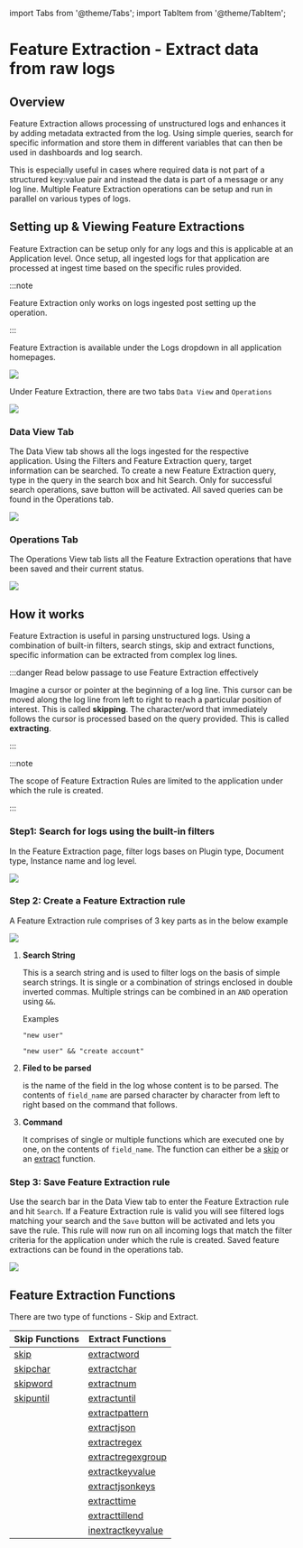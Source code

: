 import Tabs from '@theme/Tabs';
import TabItem from '@theme/TabItem';

# Feature Extraction - Extract data from raw logs

## Overview

Feature Extraction allows processing of unstructured logs and enhances it by adding metadata extracted from the log. Using simple queries, search for specific information and store them in different variables that can then be used in dashboards and log search. 

This is especially useful in cases where required data is not part of a structured key:value pair and instead the data is part of a message or any log line. Multiple Feature Extraction operations can be setup and run in parallel on various types of logs. 



## Setting up & Viewing Feature Extractions

Feature Extraction can be setup only for any logs and this is applicable at an Application level. Once setup, all ingested logs for that application are processed at ingest time based on the specific rules provided.

:::note

Feature Extraction only works on logs ingested post setting up the operation. 

:::

Feature Extraction is available under the Logs dropdown in all application homepages.


<img src="/img/feature_extraction/feature_extraction_tab.png" />



Under Feature Extraction, there are two tabs `Data View` and `Operations`

<img src="/img/feature_extraction/ui.png" />


### Data View Tab

The Data View tab shows all the logs ingested for the respective application. Using the Filters and Feature Extraction query, target information can be searched. To create a new Feature Extraction query, type in the query in the search box and hit Search. Only for successful search operations, save button will be activated. All saved queries can be found in the Operations tab.

<img src="/img/feature_extraction/data_view.png" />


### Operations Tab

The Operations View tab lists all the Feature Extraction operations that have been saved and their current status. 

<img src="/img/feature_extraction/operations_view.png" />

## How it works ##

Feature Extraction is useful in parsing unstructured logs. Using a combination of built-in filters, search stings,  skip and extract functions, specific information can be extracted from complex log lines.

:::danger Read below passage to use Feature Extraction effectively

Imagine a cursor or pointer at the beginning of a log line. This cursor can be moved along the log line from left to right to reach a particular position of interest. This is called **skipping**. The character/word that immediately follows the cursor is processed based on the query provided. This is called **extracting**. 

:::

:::note

The scope of Feature Extraction Rules are limited to the application under which the rule is created.

:::

### Step1: Search for logs using the built-in filters

In the Feature Extraction page, filter logs bases on Plugin type, Document type, Instance name and log level. 

<img src="/img/feature_extraction/filters.png" />

### Step 2: Create a Feature Extraction rule

A Feature Extraction rule comprises of 3 key parts as in the below example

<img src="/img/feature_extraction/syntax.svg" />

1. **Search String**

   This is a search string and is used to filter logs on the basis of simple search strings. It is single or a combination of strings enclosed in double inverted commas. Multiple strings can be combined in an  `AND` operation using `&&`.

   Examples

   `"new user"`

   `"new user" && "create account"`

2. **Filed to be parsed**

   is the name of the field in the log whose content is to be parsed. The contents of `field_name` are parsed character by character from left to right based on the command that follows.

3. **Command**

   It comprises of single or multiple functions which are executed one by one, on the contents of `field_name`. The function can either be a [skip](/docs/Log_management/skip_functions) or an [extract](/docs/Log_management/extract_functions) function.





### Step 3: Save Feature Extraction rule

Use the search bar in the Data View tab to enter the Feature Extraction rule and hit `Search`. If a Feature Extraction rule is valid you will see filtered logs matching your search and the `Save` button will be activated and lets you save the rule. This rule will now run on all incoming logs that match the filter criteria for the application under which the rule is created. Saved feature extractions can be found in the operations tab.

<img src="/img/feature_extraction/operations_view.png" />


## Feature Extraction Functions ##

There are two type of functions - Skip and Extract.

| Skip Functions | Extract Functions |
|--|--|
| [skip](/docs/Log_management/skip_functions#skip) | [extractword](/docs/Log_management/extract_functions#extractword) |
| [skipchar](/docs/Log_management/skip_functions#skipchar) | [extractchar](/docs/Log_management/extract_functions#extractchar) |
| [skipword](/docs/Log_management/skip_functions#skipword) | [extractnum](/docs/Log_management/extract_functions#extractnum) |
| [skipuntil](/docs/Log_management/skip_functions#skipuntil) | [extractuntil](/docs/Log_management/extract_functions#extractuntil) |
|  | [extractpattern](/docs/Log_management/extract_functions#extractpattern) |
|  | [extractjson](/docs/Log_management/extract_functions#extractjson) |
|  | [extractregex](/docs/Log_management/extract_functions#extractregex) |
|  | [extractregexgroup](/docs/Log_management/extract_functions#extractregexgroup) |
|  | [extractkeyvalue](/docs/Log_management/extract_functions#extractkeyvalue) |
|  | [extractjsonkeys](/docs/Log_management/extract_functions#extractjsonkeys) |
|  | [extracttime](/docs/Log_management/extract_functions#extracttime) |
|  | [extracttillend](/docs/Log_management/extract_functions#extracttillend) |
|  | [inextractkeyvalue](/docs/Log_management/extract_functions#inextractkeyvalue) |







